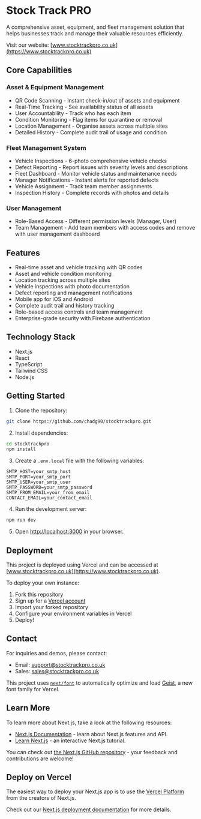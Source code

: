 # Stock Track PRO

A comprehensive asset, equipment, and fleet management solution that helps businesses track and manage their valuable resources efficiently.

Visit our website: [www.stocktrackpro.co.uk](https://www.stocktrackpro.co.uk)

## Core Capabilities

### Asset & Equipment Management
- QR Code Scanning - Instant check-in/out of assets and equipment
- Real-Time Tracking - See availability status of all assets
- User Accountability - Track who has each item
- Condition Monitoring - Flag items for quarantine or removal
- Location Management - Organise assets across multiple sites
- Detailed History - Complete audit trail of usage and condition

### Fleet Management System
- Vehicle Inspections - 6-photo comprehensive vehicle checks
- Defect Reporting - Report issues with severity levels and descriptions
- Fleet Dashboard - Monitor vehicle status and maintenance needs
- Manager Notifications - Instant alerts for reported defects
- Vehicle Assignment - Track team member assignments
- Inspection History - Complete records with photos and details

### User Management
- Role-Based Access - Different permission levels (Manager, User)
- Team Management - Add team members with access codes and remove with user management dashboard

## Features

- Real-time asset and vehicle tracking with QR codes
- Asset and vehicle condition monitoring
- Location tracking across multiple sites
- Vehicle inspections with photo documentation
- Defect reporting and management notifications
- Mobile app for iOS and Android
- Complete audit trail and history tracking
- Role-based access controls and team management
- Enterprise-grade security with Firebase authentication

## Technology Stack

- Next.js
- React
- TypeScript
- Tailwind CSS
- Node.js

## Getting Started

1. Clone the repository:
```bash
git clone https://github.com/chadg90/stocktrackpro.git
```

2. Install dependencies:
```bash
cd stocktrackpro
npm install
```

3. Create a `.env.local` file with the following variables:
```
SMTP_HOST=your_smtp_host
SMTP_PORT=your_smtp_port
SMTP_USER=your_smtp_user
SMTP_PASSWORD=your_smtp_password
SMTP_FROM_EMAIL=your_from_email
CONTACT_EMAIL=your_contact_email
```

4. Run the development server:
```bash
npm run dev
```

5. Open [http://localhost:3000](http://localhost:3000) in your browser.

## Deployment

This project is deployed using Vercel and can be accessed at [www.stocktrackpro.co.uk](https://www.stocktrackpro.co.uk).

To deploy your own instance:

1. Fork this repository
2. Sign up for a [Vercel account](https://vercel.com)
3. Import your forked repository
4. Configure your environment variables in Vercel
5. Deploy!

## Contact

For inquiries and demos, please contact:
- Email: support@stocktrackpro.co.uk
- Sales: sales@stocktrackpro.co.uk

This project uses [`next/font`](https://nextjs.org/docs/app/building-your-application/optimizing/fonts) to automatically optimize and load [Geist](https://vercel.com/font), a new font family for Vercel.

## Learn More

To learn more about Next.js, take a look at the following resources:

- [Next.js Documentation](https://nextjs.org/docs) - learn about Next.js features and API.
- [Learn Next.js](https://nextjs.org/learn) - an interactive Next.js tutorial.

You can check out [the Next.js GitHub repository](https://github.com/vercel/next.js) - your feedback and contributions are welcome!

## Deploy on Vercel

The easiest way to deploy your Next.js app is to use the [Vercel Platform](https://vercel.com/new?utm_medium=default-template&filter=next.js&utm_source=create-next-app&utm_campaign=create-next-app-readme) from the creators of Next.js.

Check out our [Next.js deployment documentation](https://nextjs.org/docs/app/building-your-application/deploying) for more details.
